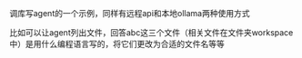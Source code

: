 调库写agent的一个示例，同样有远程api和本地ollama两种使用方式

比如可以让agent列出文件，回答abc这三个文件（相关文件在文件夹workspace中）是用什么编程语言写的，将它们更改为合适的文件名等等